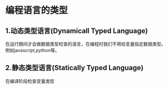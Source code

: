 # 编程语言的类型

## 1.动态类型语言(Dynamicall Typed Language)
在运行期间才会做数据类型检查的语言，在编程时我们不用给变量指定数据类型。例如javascript,python等。

## 2.静态类型语言(Statically Typed Language)
在编译阶段检查变量类型